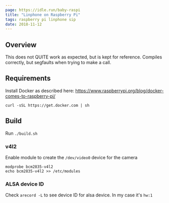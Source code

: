 ```yaml
---
page: https://idle.run/baby-raspi
title: "Linphone on Raspberry Pi"
tags: raspberry pi linphone sip
date: 2018-11-12
---
```


## Overview

This does not QUITE work as expected, but is kept for reference.
Compiles correctly, but segfaults when trying to make a call.

## Requirements

Install Docker as described here: https://www.raspberrypi.org/blog/docker-comes-to-raspberry-pi/

```
curl -sSL https://get.docker.com | sh
```

## Build

Run `./build.sh`

### v4l2

Enable module to create the `/dev/video0` device for the camera

```
modprobe bcm2835-v4l2
echo bcm2835-v4l2 >> /etc/modules
```

### ALSA device ID

Check `arecord -L` to see device ID for alsa device. In my case it's `hw:1`
